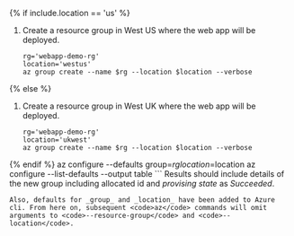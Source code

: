 {% if include.location == 'us' %}
1. Create a resource group in West US where the web app will be deployed.

    ```shell
    rg='webapp-demo-rg'
    location='westus'
    az group create --name $rg --location $location --verbose
{% else %}
1. Create a resource group in West UK where the web app will be deployed.

    ```shell
    rg='webapp-demo-rg'
    location='ukwest'
    az group create --name $rg --location $location --verbose
{% endif %}
    az configure --defaults group=$rg location=$location
    az configure --list-defaults --output table
    ```
    Results should include details of the new group including allocated id and _provising state_ as _Succeeded_.
    
    Also, defaults for _group_ and _location_ have been added to Azure cli. From here on, subsequent <code>az</code> commands will omit arguments to <code>--resource-group</code> and <code>--location</code>.